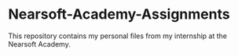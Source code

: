# Nearsoft-Academy-Assignments
This repository contains my personal files from my internship at the Nearsoft Academy.
